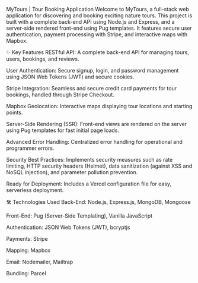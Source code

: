 MyTours | Tour Booking Application
Welcome to MyTours, a full-stack web application for discovering and booking exciting nature tours. This project is built with a complete back-end API using Node.js and Express, and a server-side rendered front-end using Pug templates. It features secure user authentication, payment processing with Stripe, and interactive maps with Mapbox.

✨ Key Features
RESTful API: A complete back-end API for managing tours, users, bookings, and reviews.

User Authentication: Secure signup, login, and password management using JSON Web Tokens (JWT) and secure cookies.

Stripe Integration: Seamless and secure credit card payments for tour bookings, handled through Stripe Checkout.

Mapbox Geolocation: Interactive maps displaying tour locations and starting points.

Server-Side Rendering (SSR): Front-end views are rendered on the server using Pug templates for fast initial page loads.

Advanced Error Handling: Centralized error handling for operational and programmer errors.

Security Best Practices: Implements security measures such as rate limiting, HTTP security headers (Helmet), data sanitization (against XSS and NoSQL injection), and parameter pollution prevention.

Ready for Deployment: Includes a Vercel configuration file for easy, serverless deployment.

🛠️ Technologies Used
Back-End: Node.js, Express.js, MongoDB, Mongoose

Front-End: Pug (Server-Side Templating), Vanilla JavaScript

Authentication: JSON Web Tokens (JWT), bcryptjs

Payments: Stripe

Mapping: Mapbox

Email: Nodemailer, Mailtrap

Bundling: Parcel
